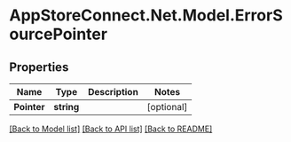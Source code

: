 # AppStoreConnect.Net.Model.ErrorSourcePointer

## Properties

Name | Type | Description | Notes
------------ | ------------- | ------------- | -------------
**Pointer** | **string** |  | [optional] 

[[Back to Model list]](../README.md#documentation-for-models) [[Back to API list]](../README.md#documentation-for-api-endpoints) [[Back to README]](../README.md)

